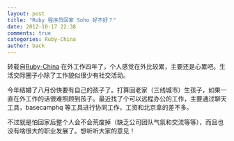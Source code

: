 ```yaml
---
layout: post
title: "Ruby 程序员回家 Soho 好不好？"
date: 2012-10-17 22:38
comments: true
categories: Ruby-China
author: back
---
```

转载自[Ruby-China](http://ruby-china.org/topics/2762)
在外工作四年了，个人感觉在外比较累，主要还是心累吧。生活交际圈子小除了工作貌似很少有社交活动。

今年结婚了八月份快要有自己的孩子了。打算回老家（三线城市）生孩子，如果一直在外工作的话很难照顾到孩子。最近找了个可以远程办公的工作，主要通过聊天工具，basecamphq
等工具进行协同工作，工资和北京拿的差不多。

不过就是怕回家后整个人会不会荒废掉（缺乏公司团队气氛和交流等等），而且也没有啥很大的职业发展了。想听听大家的意见！
